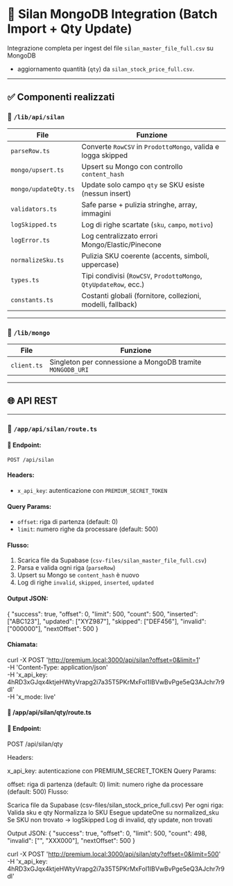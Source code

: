 # 🧱 Silan MongoDB Integration (Batch Import + Qty Update)

Integrazione completa per ingest del file `silan_master_file_full.csv` su MongoDB  
+ aggiornamento quantità (`qty`) da `silan_stock_price_full.csv`.

---

## ✅ Componenti realizzati

### 📁 `/lib/api/silan`
| File | Funzione |
|------|----------|
| `parseRow.ts` | Converte `RowCSV` in `ProdottoMongo`, valida e logga skipped |
| `mongo/upsert.ts` | Upsert su Mongo con controllo `content_hash` |
| `mongo/updateQty.ts` | Update solo campo `qty` se SKU esiste (nessun insert) |
| `validators.ts` | Safe parse + pulizia stringhe, array, immagini |
| `logSkipped.ts` | Log di righe scartate (`sku`, `campo`, `motivo`) |
| `logError.ts` | Log centralizzato errori Mongo/Elastic/Pinecone |
| `normalizeSku.ts` | Pulizia SKU coerente (accents, simboli, uppercase) |
| `types.ts` | Tipi condivisi (`RowCSV`, `ProdottoMongo`, `QtyUpdateRow`, ecc.) |
| `constants.ts` | Costanti globali (fornitore, collezioni, modelli, fallback) |

---

### 📁 `/lib/mongo`
| File | Funzione |
|------|----------|
| `client.ts` | Singleton per connessione a MongoDB tramite `MONGODB_URI` |

---

## 🌐 API REST

---

### 📍 `/app/api/silan/route.ts`

#### 🔄 Endpoint:
`POST /api/silan`

#### Headers:
- `x_api_key`: autenticazione con `PREMIUM_SECRET_TOKEN`

#### Query Params:
- `offset`: riga di partenza (default: 0)
- `limit`: numero righe da processare (default: 500)

#### Flusso:
1. Scarica file da Supabase (`csv-files/silan_master_file_full.csv`)
2. Parsa e valida ogni riga (`parseRow`)
3. Upsert su Mongo se `content_hash` è nuovo
4. Log di righe `invalid`, `skipped`, `inserted`, `updated`

#### Output JSON:
{
  "success": true,
  "offset": 0,
  "limit": 500,
  "count": 500,
  "inserted": ["ABC123"],
  "updated": ["XYZ987"],
  "skipped": ["DEF456"],
  "invalid": ["000000"],
  "nextOffset": 500
}

#### Chiamata:
curl -X POST 'http://premium.local:3000/api/silan?offset=0&limit=1' \
  -H 'Content-Type: application/json' \
  -H 'x_api_key: 4hRD3xGJqx4ktjeHWtyVrapg2i7a35T5PKrMxFoI1IBVwBvPge5eQ3AJchr7r9dl' \
  -H 'x_mode: live'


#### 📍 /app/api/silan/qty/route.ts
#### 🔄 Endpoint:

POST /api/silan/qty

Headers:

x_api_key: autenticazione con PREMIUM_SECRET_TOKEN
Query Params:

offset: riga di partenza (default: 0)
limit: numero righe da processare (default: 500)
Flusso:

Scarica file da Supabase (csv-files/silan_stock_price_full.csv)
Per ogni riga:
Valida sku e qty
Normalizza lo SKU
Esegue updateOne su normalized_sku
Se SKU non trovato → logSkipped
Log di invalid, qty update, non trovati

Output JSON:
{
  "success": true,
  "offset": 0,
  "limit": 500,
  "count": 498,
  "invalid": ["", "XXX000"],
  "nextOffset": 500
}

curl -X POST 'http://premium.local:3000/api/silan/qty?offset=0&limit=500' \
  -H 'x_api_key: 4hRD3xGJqx4ktjeHWtyVrapg2i7a35T5PKrMxFoI1IBVwBvPge5eQ3AJchr7r9dl'

